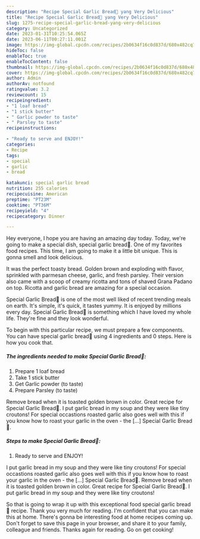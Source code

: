 ```yaml
---
description: "Recipe Special Garlic Bread🤩 yang Very Delicious"
title: "Recipe Special Garlic Bread🤩 yang Very Delicious"
slug: 1275-recipe-special-garlic-bread-yang-very-delicious
category: Uncategorized
date: 2023-01-31T10:25:54.065Z
date: 2023-06-11T00:27:11.001Z
image: https://img-global.cpcdn.com/recipes/2b0634f16c0d837d/680x482cq70/special-garlic-bread-recipe-main-photo.jpg
hideToc: false
enableToc: true
enableTocContent: false
thumbnail: https://img-global.cpcdn.com/recipes/2b0634f16c0d837d/680x482cq70/special-garlic-bread-recipe-main-photo.jpg
cover: https://img-global.cpcdn.com/recipes/2b0634f16c0d837d/680x482cq70/special-garlic-bread-recipe-main-photo.jpg
author: Admin
authorAv: notfound
ratingvalue: 3.2
reviewcount: 15
recipeingredient:
- "1 loaf bread"
- "1 stick butter"
- " Garlic powder to taste"
- " Parsley to taste"
recipeinstructions:

- "Ready to serve and ENJOY!"
categories:
- Recipe
tags:
- special
- garlic
- bread

katakunci: special garlic bread 
nutrition: 255 calories
recipecuisine: American
preptime: "PT23M"
cooktime: "PT36M"
recipeyield: "4"
recipecategory: Dinner

---
```



Hey everyone, I hope you are having an amazing day today. Today, we're going to make a special dish, special garlic bread🤩. One of my favorites food recipes. This time, I am going to make it a little bit unique. This is gonna smell and look delicious.

It was the perfect toasty bread. Golden brown and exploding with flavor, sprinkled with parmesan cheese, garlic, and fresh parsley. Their version also came with a scoop of creamy ricotta and tons of shaved Grana Padano on top. Ricotta and garlic bread are amazing for a special occasion.

Special Garlic Bread🤩 is one of the most well liked of recent trending meals on earth. It's simple, it's quick, it tastes yummy. It is enjoyed by millions every day. Special Garlic Bread🤩 is something which I have loved my whole life. They're fine and they look wonderful.


To begin with this particular recipe, we must prepare a few components. You can have special garlic bread🤩 using 4 ingredients and 0 steps. Here is how you cook that.

<!--inarticleads1-->

##### The ingredients needed to make Special Garlic Bread🤩:

1. Prepare 1 loaf bread
1. Take 1 stick butter
1. Get  Garlic powder (to taste)
1. Prepare  Parsley (to taste)


Remove bread when it is toasted golden brown in color. Great recipe for Special Garlic Bread🤩. I put garlic bread in my soup and they were like tiny croutons! For special occastions roasted garlic also goes well with this if you know how to roast your garlic in the oven - the […] Special Garlic Bread🤩. 

<!--inarticleads2-->

##### Steps to make Special Garlic Bread🤩:


1. Ready to serve and ENJOY!

I put garlic bread in my soup and they were like tiny croutons! For special occastions roasted garlic also goes well with this if you know how to roast your garlic in the oven - the […] Special Garlic Bread🤩. Remove bread when it is toasted golden brown in color. Great recipe for Special Garlic Bread🤩. I put garlic bread in my soup and they were like tiny croutons! 

So that is going to wrap it up with this exceptional food special garlic bread🤩 recipe. Thank you very much for reading. I'm confident that you can make this at home. There's gonna be interesting food at home recipes coming up. Don't forget to save this page in your browser, and share it to your family, colleague and friends. Thanks again for reading. Go on get cooking!
